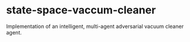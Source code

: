 # state-space-vaccum-cleaner
Implementation of an intelligent, multi-agent adversarial vacuum cleaner agent. 
